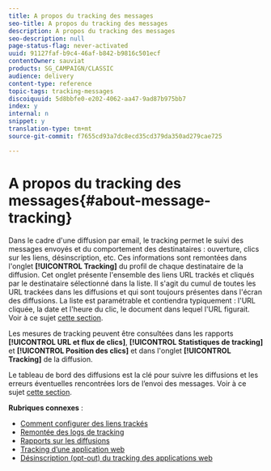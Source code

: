 ```yaml
---
title: A propos du tracking des messages
seo-title: A propos du tracking des messages
description: A propos du tracking des messages
seo-description: null
page-status-flag: never-activated
uuid: 91127faf-b9c4-46af-b842-b9816c501ecf
contentOwner: sauviat
products: SG_CAMPAIGN/CLASSIC
audience: delivery
content-type: reference
topic-tags: tracking-messages
discoiquuid: 5d8bbfe0-e202-4062-aa47-9ad87b975bb7
index: y
internal: n
snippet: y
translation-type: tm+mt
source-git-commit: f7655cd93a7dc8ecd35cd379da350ad279cae725

---
```



# A propos du tracking des messages{#about-message-tracking}

Dans le cadre d&#39;une diffusion par email, le tracking permet le suivi des messages envoyés et du comportement des destinataires : ouverture, clics sur les liens, désinscription, etc. Ces informations sont remontées dans l&#39;onglet **[!UICONTROL Tracking]** du profil de chaque destinataire de la diffusion. Cet onglet présente l&#39;ensemble des liens URL trackés et cliqués par le destinataire sélectionné dans la liste. Il s&#39;agit du cumul de toutes les URL trackées dans les diffusions et qui sont toujours présentes dans l&#39;écran des diffusions. La liste est paramétrable et contiendra typiquement : l&#39;URL cliquée, la date et l&#39;heure du clic, le document dans lequel l&#39;URL figurait. Voir à ce sujet [cette section](../../platform/using/editing-a-profile.md#tracking-tab).

Les mesures de tracking peuvent être consultées dans les rapports **[!UICONTROL URL et flux de clics]**, **[!UICONTROL Statistiques de tracking]** et **[!UICONTROL Position des clics]** et dans l&#39;onglet **[!UICONTROL Tracking]** de la diffusion.

Le tableau de bord des diffusions est la clé pour suivre les diffusions et les erreurs éventuelles rencontrées lors de l’envoi des messages. Voir à ce sujet [cette section](../../delivery/using/monitoring-a-delivery.md).

**Rubriques connexes** :

* [Comment configurer des liens trackés](../../delivery/using/how-to-configure-tracked-links.md)
* [Remontée des logs de tracking](../../production/using/tracking-logs-issues.md)
* [Rapports sur les diffusions](../../reporting/using/delivery-reports.md)
* [Tracking d’une application web](../../web/using/tracking-a-web-application.md)
* [Désinscription (opt-out) du tracking des applications web](../../web/using/web-application-tracking-opt-out.md)
